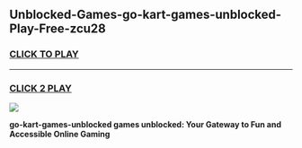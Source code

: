 
## Unblocked-Games-go-kart-games-unblocked-Play-Free-zcu28
<h3>
<a href="https://premium76.site?title=go-kart-games-unblocked&ref=09A">CLICK TO PLAY</a></h3>
<hr>

<h3>
<a href="https://premium76.site?title=go-kart-games-unblocked&ref=09A">CLICK 2 PLAY</a>
  
</h3>

<a href="https://premium76.site?title=go-kart-games-unblocked&ref=09A"><img src="https://clearcache.store/games.png"></a>


**go-kart-games-unblocked games unblocked: Your Gateway to Fun and Accessible Online Gaming**
